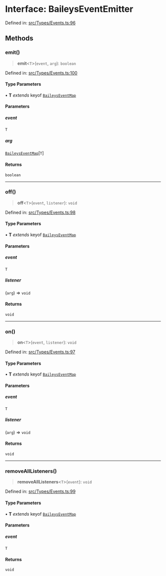 # Interface: BaileysEventEmitter

Defined in: [src/Types/Events.ts:96](https://github.com/Fokusdotid/Baileys/blob/58a03b5a49cf326e1050515994499cb0bb76662f/src/Types/Events.ts#L96)

## Methods

### emit()

> **emit**\<`T`\>(`event`, `arg`): `boolean`

Defined in: [src/Types/Events.ts:100](https://github.com/Fokusdotid/Baileys/blob/58a03b5a49cf326e1050515994499cb0bb76662f/src/Types/Events.ts#L100)

#### Type Parameters

• **T** *extends* keyof [`BaileysEventMap`](../type-aliases/BaileysEventMap.md)

#### Parameters

##### event

`T`

##### arg

[`BaileysEventMap`](../type-aliases/BaileysEventMap.md)\[`T`\]

#### Returns

`boolean`

***

### off()

> **off**\<`T`\>(`event`, `listener`): `void`

Defined in: [src/Types/Events.ts:98](https://github.com/Fokusdotid/Baileys/blob/58a03b5a49cf326e1050515994499cb0bb76662f/src/Types/Events.ts#L98)

#### Type Parameters

• **T** *extends* keyof [`BaileysEventMap`](../type-aliases/BaileysEventMap.md)

#### Parameters

##### event

`T`

##### listener

(`arg`) => `void`

#### Returns

`void`

***

### on()

> **on**\<`T`\>(`event`, `listener`): `void`

Defined in: [src/Types/Events.ts:97](https://github.com/Fokusdotid/Baileys/blob/58a03b5a49cf326e1050515994499cb0bb76662f/src/Types/Events.ts#L97)

#### Type Parameters

• **T** *extends* keyof [`BaileysEventMap`](../type-aliases/BaileysEventMap.md)

#### Parameters

##### event

`T`

##### listener

(`arg`) => `void`

#### Returns

`void`

***

### removeAllListeners()

> **removeAllListeners**\<`T`\>(`event`): `void`

Defined in: [src/Types/Events.ts:99](https://github.com/Fokusdotid/Baileys/blob/58a03b5a49cf326e1050515994499cb0bb76662f/src/Types/Events.ts#L99)

#### Type Parameters

• **T** *extends* keyof [`BaileysEventMap`](../type-aliases/BaileysEventMap.md)

#### Parameters

##### event

`T`

#### Returns

`void`
